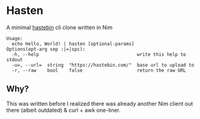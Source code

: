 # Hasten
A minimal [hastebin](https://hastebin.com/) cli clone written in Nim

```
Usage:
  echo Hello, World! | hasten [optional-params]
Options(opt-arg sep :|=|spc):
  -h, --help                                    write this help to stdout
  -u=, --url=  string  "https://hastebin.com/"  base url to upload to
  -r, --raw    bool    false                    return the raw URL
```
## Why?
This was written before I realized there was already another Nim client out there (albeit outdated) & curl + awk one-liner.
